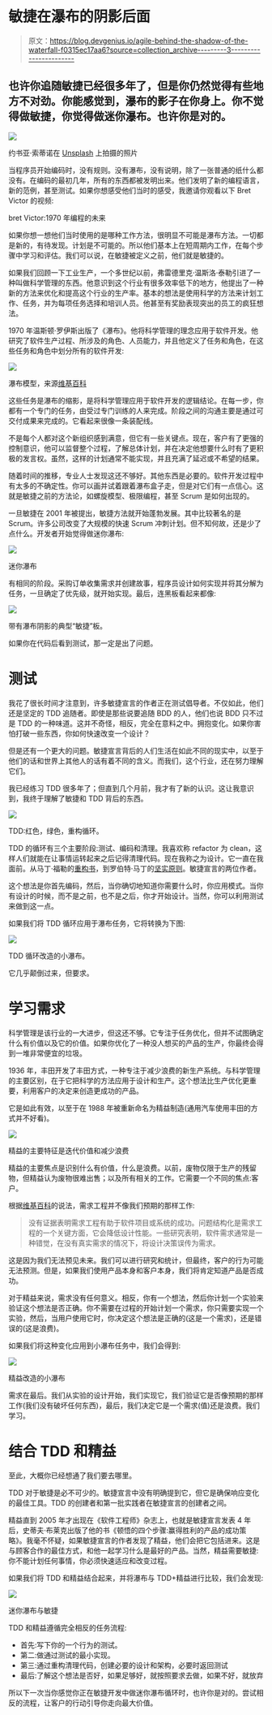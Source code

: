 # 敏捷在瀑布的阴影后面

> 原文：<https://blog.devgenius.io/agile-behind-the-shadow-of-the-waterfall-f0315ec17aa6?source=collection_archive---------3----------------------->

## 也许你追随敏捷已经很多年了，但是你仍然觉得有些地方不对劲。你能感觉到，瀑布的影子在你身上。你不觉得做敏捷，你觉得做迷你瀑布。也许你是对的。

![](img/25d0b4fac4cf2cef57573e0493f68a1d.png)

约书亚·索蒂诺在 [Unsplash](https://unsplash.com?utm_source=medium&utm_medium=referral) 上拍摄的照片

当程序员开始编码时，没有规则。没有瀑布，没有说明，除了一张普通的纸什么都没有。在编码的最初几年，所有的东西都被发明出来。他们发明了新的编程语言，新的范例，甚至测试。如果你想感受他们当时的感受，我邀请你观看以下 Bret Victor 的视频:

bret Victor:1970 年编程的未来

如果你想一想他们当时使用的是哪种工作方法，很明显不可能是瀑布方法。一切都是新的，有待发现。计划是不可能的。所以他们基本上在短周期内工作，在每个步骤中学习和评估。我们可以说，在敏捷被定义之前，他们就是敏捷的。

如果我们回顾一下工业生产，一个多世纪以前，弗雷德里克·温斯洛·泰勒引进了一种叫做科学管理的东西。他意识到这个行业有很多效率低下的地方，他提出了一种新的方法来优化和提高这个行业的生产率。基本的想法是使用科学的方法来计划工作、任务，并为每项任务选择和培训人员。他甚至有奖励表现突出的员工的疯狂想法。

1970 年温斯顿·罗伊斯出版了《瀑布》。他将科学管理的理念应用于软件开发。他研究了软件生产过程、所涉及的角色、人员能力，并且他定义了任务和角色，在这些任务和角色中划分所有的软件开发:

![](img/27d0c1af7ee0838b0299a16b5f4703f6.png)

瀑布模型，来源[维基百科](https://en.wikipedia.org/wiki/Waterfall_model)

这些任务是瀑布的缩影，是将科学管理应用于软件开发的逻辑结论。在每一步，你都有一个专门的任务，由受过专门训练的人来完成。阶段之间的沟通主要是通过可交付成果来完成的。它看起来很像一条装配线。

不是每个人都对这个新组织感到满意，但它有一些关键点。现在，客户有了更强的控制意识，他可以监督整个过程，了解总体计划，并在决定他想要什么时有了更积极的发言权。虽然，这样的计划通常不能实现，并且充满了延迟或不希望的结果。

随着时间的推移，专业人士发现这还不够好。其他东西是必要的。软件开发过程中有太多的不确定性。你可以画并试着跟着瀑布盒子走，但是对它们有一点信心。这就是敏捷之前的方法论，如螺旋模型、极限编程，甚至 Scrum 是如何出现的。

一旦敏捷在 2001 年被提出，敏捷方法就开始蓬勃发展。其中比较著名的是 Scrum。许多公司改变了大规模的快速 Scrum 冲刺计划。但不知何故，还是少了点什么。开发者开始觉得做迷你瀑布:

![](img/3939e7f3f733e6fe4677c1a88bbf0b51.png)

迷你瀑布

有相同的阶段。采购订单收集需求并创建故事，程序员设计如何实现并将其分解为任务，一旦确定了优先级，就开始实现。最后，连黑板看起来都像:

![](img/a90b5e8c8501f32fdf23b9305c193b38.png)

带有瀑布阴影的典型“敏捷”板。

如果你在代码后看到测试，那一定是出了问题。

# 测试

我花了很长时间才注意到，许多敏捷宣言的作者正在测试倡导者。不仅如此，他们还是坚定的 TDD 追随者。即使是那些说要追随 BDD 的人，他们也说 BDD 只不过是 TDD 的一种味道。这并不奇怪，相反，完全在意料之中。拥抱变化。如果你害怕打破一些东西，你如何快速改变一个设计？

但是还有一个更大的问题。敏捷宣言背后的人们生活在如此不同的现实中，以至于他们的话和世界上其他人的话有着不同的含义。而我们，这个行业，还在努力理解它们。

我已经练习 TDD 很多年了；但直到几个月前，我才有了新的认识。这让我意识到，我终于理解了敏捷和 TDD 背后的东西。

![](img/30027169dd94a0bfd8fb586551a689da.png)

TDD:红色，绿色，重构循环。

TDD 的循环有三个主要阶段:测试、编码和清理。我喜欢称 refactor 为 clean，这样人们就能在让事情运转起来之后记得清理代码。现在我称之为设计。它一直在我面前。从马丁·福勒的[重构书](https://martinfowler.com/books/refactoring.html)，到罗伯特·马丁的[坚实原则](http://butunclebob.com/ArticleS.UncleBob.PrinciplesOfOod)。敏捷宣言的两位作者。

这个想法是你首先编码，然后，当你确切地知道你需要什么时，你应用模式。当你有设计的时候，而不是之前，也不是之后，你才开始设计。当然，你可以利用测试来做到这一点。

如果我们将 TDD 循环应用于瀑布任务，它将转换为下图:

![](img/f36c8ee30389a46733b728106940bac8.png)

TDD 循环改造的小瀑布。

它几乎颠倒过来，但要求。

# 学习需求

科学管理是该行业的一大进步，但这还不够。它专注于任务优化，但并不试图确定什么有价值以及它的价值。如果你优化了一种没人想买的产品的生产，你最终会得到一堆非常便宜的垃圾。

1936 年，丰田开发了丰田方式，一种专注于减少浪费的新生产系统。与科学管理的主要区别，在于它把科学的方法应用于设计和生产。这个想法比生产优化更重要，利用客户的决定来创造更成功的产品。

它是如此有效，以至于在 1988 年被重新命名为精益制造(通用汽车使用丰田的方式并不好看)。

![](img/d17d4a31db1ad34da6cf0802d65c169a.png)

精益的主要特征是迭代价值和减少浪费

精益的主要焦点是识别什么有价值，什么是浪费。以前，废物仅限于生产的残留物，但精益认为废物很难出售；以及所有相关的工作。它需要一个不同的焦点:客户。

根据[维基百科](https://en.wikipedia.org/wiki/Requirements_engineering)的说法，需求工程并不像我们预期的那样工作:

> 没有证据表明需求工程有助于软件项目或系统的成功。问题结构化是需求工程的一个关键方面，它会降低设计性能。一些研究表明，软件需求通常是一种错觉，在没有真实需求的情况下，将设计决策误传为需求。

这是因为我们无法预见未来。我们可以进行研究和统计，但最终，客户的行为可能无法预测。但是，如果我们使用产品本身和客户本身，我们将肯定知道产品是否成功。

对于精益来说，需求没有任何意义。相反，你有一个想法，然后你计划一个实验来验证这个想法是否正确。你不需要在过程的开始计划一个需求，你只需要实现一个实验，然后，当用户使用它时，你决定这个想法是正确的(这是一个需求)，还是错误的(这是浪费)。

如果我们将这种变化应用到小瀑布任务中，我们会得到:

![](img/c37874785a2814f18ca3807be8daffc5.png)

精益改造的小瀑布

需求在最后。我们从实验的设计开始，我们实现它，我们验证它是否像预期的那样工作(我们没有破坏任何东西)，最后，我们决定它是一个需求(值)还是浪费。我们学习。

# 结合 TDD 和精益

至此，大概你已经想通了我们要去哪里。

TDD 对于敏捷是必不可少的。敏捷宣言中没有明确提到它，但它是确保响应变化的最佳工具。TDD 的创建者和第一批实践者在敏捷宣言的创建者之间。

精益直到 2005 年才出现在《软件工程师》杂志上，也就是敏捷宣言发表 4 年后，史蒂夫·布莱克出版了他的书《顿悟的四个步骤:赢得胜利的产品的成功策略》。我毫不怀疑，如果敏捷宣言的作者发现了精益，他们会把它包括进来。这是与顾客合作的最佳方式，和他一起学习什么是最好的产品。当然，精益需要敏捷:你不能计划任何事情，你必须快速适应和改变过程。

如果我们将 TDD 和精益结合起来，并将瀑布与 TDD+精益进行比较，我们会发现:

![](img/05b32354f5f7bfec880f7b8e06d61a97.png)

迷你瀑布与敏捷

TDD 和精益遵循完全相反的任务流程:

*   首先:写下你的一个行为的测试。
*   第二:做通过测试的最小实现。
*   第三:通过重构清理代码，创建必要的设计和架构，必要时返回测试
*   最后:了解这个想法是否好，如果足够好，就按照要求去做，如果不好，就放弃

所以下一次当你感觉你正在敏捷开发中做迷你瀑布循环时，也许你是对的。尝试相反的流程，让客户的行动引导你走向最大价值。